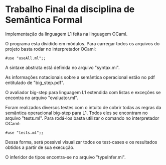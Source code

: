# Trabalho Final da disciplina de Semântica Formal

Implementação da linguagem L1 feita na linguagem OCaml.

O programa esta dividido em módulos. Para carregar todos os arquivos do projeto basta rodar no interpretador OCaml:
```
#use "useAll.ml";;
```
A sintaxe abstrata está definida no arquivo "syntax.ml".

As informações notacionais sobre a semântica operacional estão no pdf entitulado de "big_step.pdf".


O avaliador big-step para linguagem L1 extendida com listas e exceções se encontra no arquivo "evaluator.ml".

Foram realizados diversos testes com o intuito de cobrir todas as regras da semântica operacional big-step para L1. Todos eles se encontram no arquivo "tests.ml". Para rodá-los basta utilizar o comando no interpretador OCaml:
```
#use "tests.ml";;
```
Dessa forma, será possível visualizar todos os test-cases e os resultados obtidos a partir de sua execução.

O inferidor de tipos encontra-se no arquivo "typeInfer.ml".
